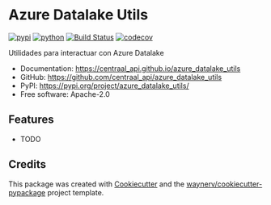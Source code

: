 # Azure Datalake Utils


[![pypi](https://img.shields.io/pypi/v/azure_datalake_utils.svg)](https://pypi.org/project/azure_datalake_utils/)
[![python](https://img.shields.io/pypi/pyversions/azure_datalake_utils.svg)](https://pypi.org/project/azure_datalake_utils/)
[![Build Status](https://github.com/centraal_api/azure_datalake_utils/actions/workflows/dev.yml/badge.svg)](https://github.com/centraal_api/azure_datalake_utils/actions/workflows/dev.yml)
[![codecov](https://codecov.io/gh/centraal_api/azure_datalake_utils/branch/main/graphs/badge.svg)](https://codecov.io/github/centraal_api/azure_datalake_utils)



Utilidades para interactuar con Azure Datalake


* Documentation: <https://centraal_api.github.io/azure_datalake_utils>
* GitHub: <https://github.com/centraal_api/azure_datalake_utils>
* PyPI: <https://pypi.org/project/azure_datalake_utils/>
* Free software: Apache-2.0


## Features

* TODO

## Credits

This package was created with [Cookiecutter](https://github.com/audreyr/cookiecutter) and the [waynerv/cookiecutter-pypackage](https://github.com/waynerv/cookiecutter-pypackage) project template.
